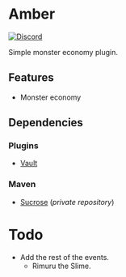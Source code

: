 # Amber
[![Discord](https://img.shields.io/discord/213517939343622146.svg?colorB=7289da&label=discord&logo=discord&logoColor=white)](https://discord.gg/6aBFhAHUs7)

Simple monster economy plugin.

## Features
* Monster economy

## Dependencies
### Plugins
* [Vault](https://www.spigotmc.org/resources/vault.34315/)

### Maven
* [Sucrose](https://github.com/Nykorrin/Sucrose) (*private repository*)

# Todo
* Add the rest of the events.
    * Rimuru the Slime.
